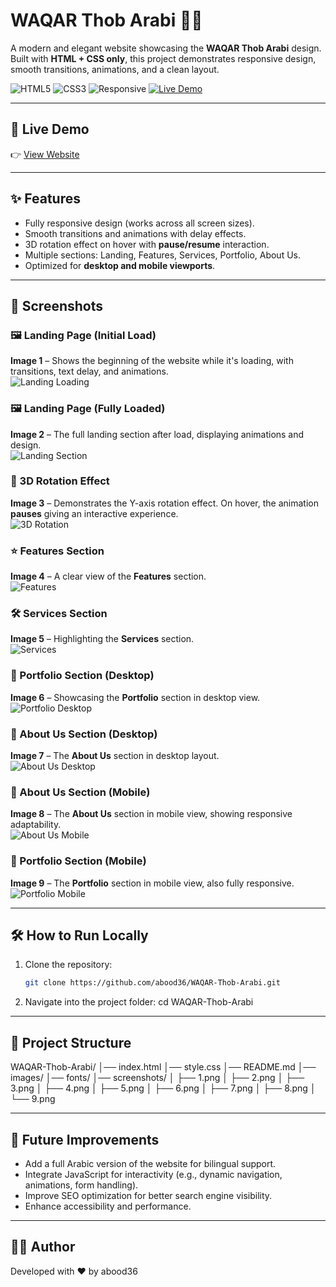 # WAQAR Thob Arabi 👕✨

A modern and elegant website showcasing the **WAQAR Thob Arabi** design.  
Built with **HTML + CSS only**, this project demonstrates responsive design, smooth transitions, animations, and a clean layout.

![HTML5](https://img.shields.io/badge/HTML5-orange?logo=html5&logoColor=white&style=for-the-badge)
![CSS3](https://img.shields.io/badge/CSS3-blue?logo=css3&logoColor=white&style=for-the-badge)
![Responsive](https://img.shields.io/badge/Responsive-Design-brightgreen?style=for-the-badge)
[![Live Demo](https://img.shields.io/badge/GitHub%20Pages-Live%20Demo-success?style=for-the-badge&logo=github)](https://abood36.github.io/WAQAR-Thob-Arabi/)

---

## 🚀 Live Demo

👉 [View Website](https://abood36.github.io/WAQAR-Thob-Arabi/)

---

## ✨ Features

- Fully responsive design (works across all screen sizes).
- Smooth transitions and animations with delay effects.
- 3D rotation effect on hover with **pause/resume** interaction.
- Multiple sections: Landing, Features, Services, Portfolio, About Us.
- Optimized for **desktop and mobile viewports**.

---

## 📸 Screenshots

### 🖼 Landing Page (Initial Load)

**Image 1** – Shows the beginning of the website while it's loading, with transitions, text delay, and animations.  
![Landing Loading](./screenshots/1.png)

### 🖼 Landing Page (Fully Loaded)

**Image 2** – The full landing section after load, displaying animations and design.  
![Landing Section](./screenshots/2.png)

### 🎥 3D Rotation Effect

**Image 3** – Demonstrates the Y-axis rotation effect. On hover, the animation **pauses** giving an interactive experience.  
![3D Rotation](./screenshots/3.png)

### ⭐ Features Section

**Image 4** – A clear view of the **Features** section.  
![Features](./screenshots/4.png)

### 🛠 Services Section

**Image 5** – Highlighting the **Services** section.  
![Services](./screenshots/5.png)

### 🎨 Portfolio Section (Desktop)

**Image 6** – Showcasing the **Portfolio** section in desktop view.  
![Portfolio Desktop](./screenshots/6.png)

### 👥 About Us Section (Desktop)

**Image 7** – The **About Us** section in desktop layout.  
![About Us Desktop](./screenshots/7.png)

### 📱 About Us Section (Mobile)

**Image 8** – The **About Us** section in mobile view, showing responsive adaptability.  
![About Us Mobile](./screenshots/8.png)

### 📱 Portfolio Section (Mobile)

**Image 9** – The **Portfolio** section in mobile view, also fully responsive.  
![Portfolio Mobile](./screenshots/9.png)

---

## 🛠 How to Run Locally

1. Clone the repository:

   ```bash
   git clone https://github.com/abood36/WAQAR-Thob-Arabi.git

   ```

2. Navigate into the project folder:
   cd WAQAR-Thob-Arabi

---

## 📂 Project Structure

WAQAR-Thob-Arabi/
│── index.html
│── style.css
│── README.md
│── images/
│── fonts/
│── screenshots/
│ ├── 1.png
│ ├── 2.png
│ ├── 3.png
│ ├── 4.png
│ ├── 5.png
│ ├── 6.png
│ ├── 7.png
│ ├── 8.png
│ └── 9.png

---

## 🔮 Future Improvements

- Add a full Arabic version of the website for bilingual support.
- Integrate JavaScript for interactivity (e.g., dynamic navigation, animations, form handling).
- Improve SEO optimization for better search engine visibility.
- Enhance accessibility and performance.

---

## 👨‍💻 Author

Developed with ❤️ by abood36

